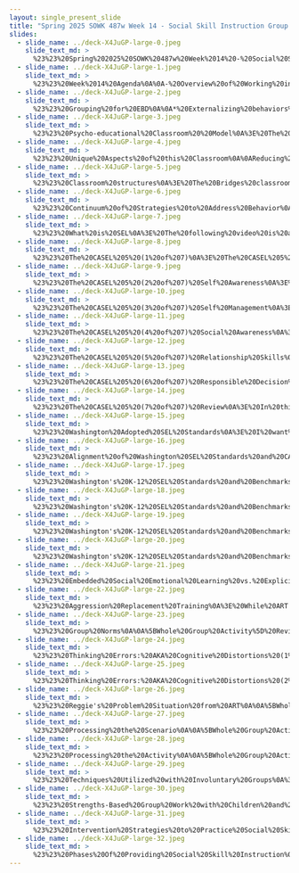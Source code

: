 ```yaml
---
layout: single_present_slide
title: "Spring 2025 SOWK 487w Week 14 - Social Skill Instruction Group with Youth in Schools"
slides:
  - slide_name: ../deck-X4JuGP-large-0.jpeg
    slide_text_md: >
      %23%23%20Spring%202025%20SOWK%20487w%20Week%2014%20-%20Social%20Skill%20Instruction%20Group%20with%20Youth%20in%20Schools%0A%0Atitle:%20Spring%202025%20SOWK%20487w%20Week%2014%20-%20Social%20Skill%20Instruction%20Group%20with%20Youth%20in%20Schools%0Adate:%202025-04-22%2010:15:14%0Alocation:%20Heritage%20University%0Atags:%0A%20%20-%20Heritage%20University%0A%20%20-%20BASW%20Program%0A%20%20-%20SOWK%20487w%0Apresentation_video:%20%3E%0A%20%20%22%22%0Adescription:%20%3E%0A%0AWeek%2014%20is%20focused%20on%20group%20work%20with%20youth%20in%20a%20school-based%20setting.%20One%20significant%20function%20social%20workers%20can%20have%20in%20school%20is%20assisting%20with%20instruction%20and%20acquiring%20social%20and%20emotional%20learning%20(SEL)%20skills.%20Jones%20et%20al.%20(2021)%20is%20an%20in-depth%20report%20on%20SEL%20in%20school%20and%20can%20provide%20insight%20into%20what%20it%20is.%20In%20addition,%20social%20workers%20often%20lead%20groups%20to%20work%20on%20social%20skills%20with%20youth,%20and%20Kumm%20et%20al.%20(2021)%20give%20a%20few%20examples%20of%20how%20we%20can%20implement%20social%20skill%20instruction.%20During%20class,%20we%20will%20be%20looking%20at%20several%20ideas.%20These%20include%20the%20following.%0A%0A-%20Overview%20of%20Working%20in%20Bridges%20Program%0A-%20Overview%20of%20SEL%0A-%20Implementation%20of%20ART%20Moral%20Reasoning%0A-%20Ideas%20for%20Working%20with%20Adolescents%20and%20Social%20Skills%0A%0A
  - slide_name: ../deck-X4JuGP-large-1.jpeg
    slide_text_md: >
      %23%23%20Week%2014%20Agenda%0A%0A-%20Overview%20of%20Working%20in%20Bridges%20Program%0A-%20Overview%20of%20SEL%0A-%20Implementation%20of%20ART%20Moral%20Reasoning%0A-%20Ideas%20for%20Working%20with%20Adolescents%20and%20Social%20Skills%0A%0A
  - slide_name: ../deck-X4JuGP-large-2.jpeg
    slide_text_md: >
      %23%23%20Grouping%20for%20EBD%0A%0A*%20Externalizing%20behaviors%0A%09-%20First%20thought%20as%20behaviors%20that%20are%20%22out%20of%20control%22%E2%80%94aggressive%20behaviors%20expressed%20outwardly,%20usually%20toward%20other%20persons%0A%09-%20Typical%20examples%20are%20hyperactivity,%20a%20high%20level%20of%20irritating%20behavior%20that%20is%20impulsive%20and%20distractible,%20and%20persistent%20aggression.%0A%09-%20Three%20common%20problems%20associated%20with%20externalizing%20behavior%0A%09%09+%20hyperactivity%0A%09%09+%20aggression%0A%09%09+%20delinquency%0A%09-%20Remember%20that%20ADHD%20and%20emotional%20or%20behavioral%20disorders%20often%20occur%20in%20combination%0A*%20Internalizing%20behaviors%0A%09-%20Internalizing%20behaviors%20are%20typically%20expressed%20by%20being%20socially%20withdrawn.%20Examples%20of%20internalizing%20behaviors%20include%0A%09-%20Depression%20and%20Anxiety%0A*%20Low%20incidence%20disorders%0A%09-%20Some%20disorders%20occur%20very%20infrequently%20but%20are%20quite%20serious%20when%20they%20do%20occur.%20Consider%20schizophrenia%0A%0A
  - slide_name: ../deck-X4JuGP-large-3.jpeg
    slide_text_md: >
      %23%23%20Psycho-educational%20Classroom%20%20Model%0A%3E%20The%20other%20way%20we%20sometimes%20frame%20what%20this%20classroom%20is.%0A%0A-%20Therapeutic%20model%20uses%20a%20group%20milieu%20%0A-%20Focused%20on%20helping%20students%20understand%20behavior,%20how%20it%20impacts%20them,%20and%20developing%20strategies%20for%20changing%20behaviors%0A%0A
  - slide_name: ../deck-X4JuGP-large-4.jpeg
    slide_text_md: >
      %23%23%20Unique%20Aspects%20of%20this%20Classroom%0A%0AReducing%20Restrictiveness%20vs.%20Increasing%20Restrictiveness%0A%0A%3E%20Unique%20from%20a%20general%20education%20or%20a%20pull-out%20resource%20setting,%20Bridges%20is%20a%20highly%20structured%20and%20individualized%20environment.%20In%20other%20non-self-contained%20settings,%20when%20students%20demonstrate%20problematic%20behaviors,%20staff%20generally%20begin%20to%20increase%20interventions%20and%20restrictiveness%20to%20attempt%20to%20change%20the%20behaviors.%20In%20contrast,%20when%20students%20are%20placed%20into%20Bridges,%20they%20are%20placed%20into%20the%20most%20constrained%20environment%20and%20given%20the%20highest%20set%20of%20interventions.%20As%20students%20exhibit%20positive%20behavior,%20the%20amount%20of%20intervention%20and%20restrictiveness%20decreases.%20The%20following%20are%20some%20of%20the%20other%20aspects%20of%20our%20classrooms:%0A%0A-%20High%20ratio%20of%20staff%20to%20students%20(2%20Certificated,%202%20Paras)%0A-%20Special%20training%20for%20staff%20(CPI,%20LSCI,%20Reeducation,%20Consultation,%20Weekly%20PLC%20focused%20on%20classroom%20structures/student%20needs)%0A-%20A%20variety%20of%20schedule%20options%20are%20provided%20to%20meet%20the%20student's%20individualized%20needs%0A-%20Focus%20on%20managing%20and%20addressing%20behaviors%20inside%20the%20Bridges%20Classroom%20as%20much%20as%20possible%20to%20keep%20kids%20in%20school.%0A-%20Coordinate%20outside%20services%20and%20providers%20for%20students.%0A-%20Inclusion%20of%20a%20social%20worker%20and%20mental%20health%20perspective%20in%20the%20educational%20process%0A%0A
  - slide_name: ../deck-X4JuGP-large-5.jpeg
    slide_text_md: >
      %23%23%20Classroom%20structures%0A%3E%20The%20Bridges%20classroom%20has%20many%20structures%20that%20make%20it%20unique%20and%20that%20are%20best%20practices%20for%20changing%20behavior.%0A%0ATwo%20of%20the%20pillars%20of%20our%20program%20are%20%0A-%20Positive%20reinforcement%20(verbal,%20tangible,%20intangible)%0A-%20Group%20work%20(group%20meetings,%20full%20value%20contract,%20instruction)%0A%0AWe%20also%20focus%20on%0A-%20Tracking%20behavior%20(Review360,%20every%20hour,%20show%20point%20sheets,%20daily%20communication%20with%20families)%0A-%20Token%20economy%0A-%20Specially%20designed%20social%20skill%20instruction%20(WhyTry,%20social%20/%20group%20games,%20various%20activities,%20work-related%20skills)%0A-%20Progressive%20level%20system%20with%20privileges%0A-%20Academic%20instruction%0A%0A
  - slide_name: ../deck-X4JuGP-large-6.jpeg
    slide_text_md: >
      %23%23%20Continuum%20of%20Strategies%20to%20Address%20Behavior%0A%0AAddressing%20Behaviors%20in%20the%20Classroom%20-%3E%20Addressing%20the%20Behavior%20through%20Administrative%20Discipline%0A%0A-%20Providing%20positive%20reinforcement%0A-%20Planned%20ignoring%0A-%20Proximity%20control%0A-%20Reteaching%0A-%20Coming%20back%20to%20the%20group%0A-%20Loss%20of%20privileges%0A-%20Positive%20notes%20home%20and%20reporting%20problems%0A-%20Changes%20in%20schedule%0A-%20Tasks%20and%20expectations%20are%20not%20going%20away%0A-%20Finding%20plans%20to%20keep%20them%20in%20school%0A-%20Coordinating%20with%20outside%20services%0A%0A
  - slide_name: ../deck-X4JuGP-large-7.jpeg
    slide_text_md: >
      %23%23%20What%20is%20SEL%0A%3E%20The%20following%20video%20is%20a%20good%20primer%20for%20SEL%20and%20how%20we%20might%20think%20about%20it.%0A%0A%5BWhole%20Group%20Activity%5D%20Watch%20CASEL%202021%20video%0A%0A%3Cdiv%20style%3D%22text-align:%20center%22%20markdown%3D%221%22%3E%0AReference%0A%3C/div%3E%0A%3Cdiv%20style%3D%22margin:%200%200%200%202em;%20text-indent:%20-2em;%22%20markdown%3D%221%22%3E%0A%0ACASEL%20(2021,%20June%2023)%20SEL%20101:%20What%20are%20the%20core%20competencies%20and%20key%20settings%3F%20_YouTube_.%20%3Chttps://youtu.be/ouXhi_CfBVg%3Fsi%3DI7XcFoTGZRv9RScw%0A%0A%3C/div%3E%3E%0A%0A
  - slide_name: ../deck-X4JuGP-large-8.jpeg
    slide_text_md: >
      %23%23%20The%20CASEL%205%20(1%20of%207)%0A%3E%20The%20CASEL%205%20is%20a%20set%20of%20interrelated%20areas%20of%20competence%20for%20social%20emotional%20learning.%20It%20is%20made%20up%20of%20the%20following:%0A%0A-%20self-awareness%0A-%20self-management%0A-%20social%20awareness%0A-%20relationship%20skills,%20and%0A-%20responsible%20decision-making%0A%0ACollaborative%20for%20Academic,%20Social,%20and%20Emotional%20Learning%20(CASEL,%20n.d.)%0A%0A
  - slide_name: ../deck-X4JuGP-large-9.jpeg
    slide_text_md: >
      %23%23%20The%20CASEL%205%20(2%20of%207)%20Self%20Awareness%0A%3E%20Self%20awareness%20is%20a%20an%20important%20competency%20youth%20need%20to%20learn.%0A%0AIt%20can%20be%20defined%20as:%0A%0A%3E%20The%20abilities%20to%20understand%20one's%20own%20emotions,%20thoughts,%20and%20values%20and%20how%20they%20influence%20behavior%20across%20contexts%0A%0AComponents%20include:%0A%0A-%20Integrating%20personal%20and%20social%20identities%0A-%20Identifying%20personal,%20cultural,%20and%20linguistic%20assets%0A-%20Identifying%20one's%20emotions%0A-%20Demonstrating%20honesty%20and%20integrity%0A-%20Linking%20feelings,%20values,%20and%20thoughts%0A-%20Examining%20prejudices%20and%20biases%0A-%20Experiencing%20self-efficacy%0A-%20Having%20a%20growth%20mindset%0A-%20Developing%20interests%20and%20a%20sense%20of%20purpose%0A%0A(CASEL,%20n.d.)%0A%0A
  - slide_name: ../deck-X4JuGP-large-10.jpeg
    slide_text_md: >
      %23%23%20The%20CASEL%205%20(3%20of%207)%20Self%20Management%0A%3E%20The%20ability%20for%20students%20to%20manage%20themselves%20is%20another%20competency%0A%0AIt%20can%20be%20defined%20as:%0A%0A%3E%20The%20abilities%20to%20manage%20one's%20emotions,%20thoughts,%20and%20behaviors%20effectively%20in%20different%20situations%20and%20to%20achieve%20goals%20and%20aspirations%0A%0AComponents%20include:%0A%0A-%20Managing%20one's%20emotions%0A-%20Identifying%20and%20using%20stress%20management%20strategies%0A-%20Exhibiting%20self-discipline%20and%20self-motivation%0A-%20Setting%20personal%20and%20collective%20goals%0A-%20Using%20planning%20and%20organizational%20skills%0A-%20Showing%20the%20courage%20to%20take%20initiative%0A-%20Demonstrating%20personal%20and%20collective%20agency%0A%0A(CASEL,%20n.d.)%0A%0A
  - slide_name: ../deck-X4JuGP-large-11.jpeg
    slide_text_md: >
      %23%23%20The%20CASEL%205%20(4%20of%207)%20Social%20Awareness%0A%3E%20A%20youths%20ability%20to%20understand%20and%20recognize%20social%20cues%20and%20norms%20through%20social%20awareness%20is%20another%20competency.%0A%0AIt%20can%20be%20defined%20as:%0A%0A%3E%20The%20abilities%20to%20understand%20the%20perspectives%20of%20and%20empathize%20with%20others,%20including%20those%20from%20diverse%20backgrounds,%20cultures,%20and%20contexts%0A%0AComponents%20include:%0A%0A-%20Taking%20others'%20perspectives%0A-%20Recognizing%20strengths%20in%20others%0A-%20Demonstrating%20empathy%20and%20compassion%0A-%20Showing%20concern%20for%20the%20feelings%20of%20others%0A-%20Understanding%20and%20expressing%20gratitude%0A-%20Identifying%20diverse%20social%20norms,%20including%20unjust%20ones%0A-%20Recognizing%20situational%20demands%20and%20opportunities%0A-%20Understanding%20the%20influences%20of%20organizations%20and%20systems%20on%20behavior%0A%0A(CASEL,%20n.d.)%0A%0A
  - slide_name: ../deck-X4JuGP-large-12.jpeg
    slide_text_md: >
      %23%23%20The%20CASEL%205%20(5%20of%207)%20Relationship%20Skills%0A%3E%20Related%20to%20social%20awareness,%20a%20youths%20ability%20to%20have%20positive%20relationships%20as%20another%20important%20competency.%0A%0AIt%20can%20be%20defined%20as:%0A%0A%3E%20The%20abilities%20to%20establish%20and%20maintain%20healthy%20and%20supportive%20relationships%20and%20to%20effectively%20navigate%20settings%20with%20diverse%20individuals%20and%20groups%0A%0AComponents%20include:%0A%0A-%20Communicating%20effectively%0A-%20Developing%20positive%20relationships%0A-%20Demonstrating%20cultural%20competency%0A-%20Practicing%20teamwork%20and%20collaborative%20problem-solving%0A-%20Resolving%20conflicts%20constructively%0A-%20Resisting%20negative%20social%20pressure%0A-%20Showing%20leadership%20in%20groups%0A-%20Seeking%20or%20offering%20support%20and%20help%20when%20needed%0A-%20Standing%20up%20for%20the%20rights%20of%20others%0A%0A(CASEL,%20n.d.)%0A%0A
  - slide_name: ../deck-X4JuGP-large-13.jpeg
    slide_text_md: >
      %23%23%20The%20CASEL%205%20(6%20of%207)%20Responsible%20Decision%20Making%0A%3E%20Decision%20making%20and%20and%20critical%20thinking%20is%20the%20last%20competency%20that%20CASEL%20describes:%0A%0AIt%20can%20be%20defined%20as:%0A%0A%3E%20The%20abilities%20to%20make%20caring%20and%20constructive%20choices%20about%20personal%20behavior%20and%20social%20interactions%20across%20diverse%20situations%0A%0AComponents%20include:%0A%0A-%20Demonstrating%20curiosity%20and%20open-mindedness%0A-%20Learning%20how%20to%20make%20a%20reasoned%20judgment%20after%20analyzing%20information,%20data,%20and%20facts%0A-%20Identifying%20solutions%20for%20personal%20and%20social%20problems%0A-%20Anticipating%20and%20evaluating%20the%20consequences%20of%20one's%20actions%0A-%20Recognizing%20how%20critical%20thinking%20skills%20are%20useful%20both%20inside%20and%20outside%20of%20school%0A-%20Reflecting%20on%20one's%20role%20to%20promote%20personal,%20family,%20and%20community%20well-being%0A-%20Evaluating%20personal,%20interpersonal,%20community,%20and%20institutional%20impacts%0A%0A(CASEL,%20n.d.)%0A%0A
  - slide_name: ../deck-X4JuGP-large-14.jpeg
    slide_text_md: >
      %23%23%20The%20CASEL%205%20(7%20of%207)%20Review%0A%3E%20In%20thinking%20about%20all%20of%20these,%20how%20do%20you%20think%20you%20can%20imagine%20teaching%20about%20these%20these%20in%20a%20school%20setting.%0A%0A%5BSmall%20Group%20Activity%5D%20Discuss%20with%20groups%20of%203%20or%204%20how%20could%20be%20implemented%0A%0A-%20What%20might%20it%20look%20like%20to%20implement%20instruction%20related%20to%20these%20areas%3F%0A-%20How%20can%20these%20competencies%20be%20embedded%20into%20daily%20routines,%20classroom%20culture,%20or%20existing%20curriculum%3F%0A-%20What%20challenges%20might%20arise%20when%20promoting%20these%20competencies%20with%20students%20from%20diverse%20backgrounds%20or%20with%20differing%20needs%3F%0A-%20How%20can%20school%20social%20workers%20collaborate%20with%20educators%20and%20families%20to%20support%20the%20development%20of%20SEL%20competencies%3F%0A%0A%5BWhole%20Group%20Activity%5D%20Debrief%20group%20ideas%0A%0A%3Cdiv%20style%3D%22text-align:%20center%22%20markdown%3D%221%22%3E%0AReference%0A%3C/div%3E%0A%3Cdiv%20style%3D%22margin:%200%200%200%202em;%20text-indent:%20-2em;%22%20markdown%3D%221%22%3E%0A%0ACASEL%20(n.d.)%20What%20is%20the%20CASEL%20framework%3F%20https://casel.org/fundamentals-of-sel/what-is-the-casel-framework/%0A%0A%3C/div%3E%0A%0A
  - slide_name: ../deck-X4JuGP-large-15.jpeg
    slide_text_md: >
      %23%23%20Washington%20Adopted%20SEL%20Standards%0A%3E%20I%20want%20to%20share%20about%20the%20specific%20standards%20that%20Washington%20has%20adapted.%20%0A%0AIf%20you%20end%20up%20doing%20school%20social%20work,%20the%20%5BSEL%20resource%5D(https://ospi.k12.wa.us/student-success/resources-subject-area/social-emotional-learning-sel)%20is%20a%20great%20too.%0A%0A
  - slide_name: ../deck-X4JuGP-large-16.jpeg
    slide_text_md: >
      %23%23%20Alignment%20of%20Washington%20SEL%20Standards%20and%20CASEL%20SEL%20Competence%20Areas%0A%3E%20The%20first%20thing%20we%20need%20to%20recognize%20is%20that%20there%20are%20differences%20between%20the%20two%20frameworks.%20Washington%20State%20has%20an%20additional%20competency.%20The%20following%20chart%20is%20based%20on%20a%20report%20by%20AIR%20and%20OSPI%20that%20demonstrates%20where%20the%20two%20frameworks%20have%20alignment.%0A%0AThey%20describe:%20Strong%20alignment%20means%20that%20at%20least%20half%20of%20the%20Washington%20Benchmarks%20have%20at%20least%20one%20alignment%20point%20with%20a%20CASEL%20Subcompetency%20and%20at%20least%20half%20of%20the%20CASEL%20Sub%20competencies%20have%20at%20least%20one%20alignment%20point%20with%20a%20Washington%20Benchmark%0A%0A%3Cdiv%20style%3D%22text-align:%20center%22%20markdown%3D%221%22%3E%0AReference%0A%3C/div%3E%0A%3Cdiv%20style%3D%22margin:%200%200%200%202em;%20text-indent:%20-2em;%22%20markdown%3D%221%22%3E%0A%0AAmerican%20Institutes%20for%20Research,%20%26%20Washington%20Office%20of%20Superintendent%20of%20Public%20Instruction%20(2023)%20Alignment%20of%20Washington%20SEL%20Standards%20and%20CASEL%20SEL%20Competence%20Areas.%20%3Chttps://ospi.k12.wa.us/sites/default/files/2023-02/wa-sel-alignment-508-1.pdf%3E%0A%0A%3C/div%3E%0A%0A
  - slide_name: ../deck-X4JuGP-large-17.jpeg
    slide_text_md: >
      %23%23%20Washington's%20K-12%20SEL%20Standards%20and%20Benchmarks%20(1%20of%204)%20For%20Self%0A%3E%20OSPI%20frames%20the%20standards%20and%20benchmarks%20in%20two%20categories.%20For%20Self%20and%20For%20Social.%20The%20first%20three%20standards%20are%20for%20self.%0A%0AStandard%201%E2%80%94Self-Awareness:%20Individual%20can%20identify%20their%20emotions,%20personal%20assets,%20areas%20for%20growth,%20and%20potential%20external%20resources%20and%20supports.%0A%0A-%20Benchmark%201A:%20Demonstrates%20awareness%20and%20understanding%20of%20one's%20own%20emotions%20and%20emotions'%20influence%20on%20behavior.%0A-%20Benchmark%201B:%20Demonstrates%20awareness%20of%20personal%20and%20collective%20identity%20encompassing%20strengths,%20areas%20for%20growth,%20aspirations,%20and%20cultural%20and%20linguistic%20assets.%0A-%20Benchmark%201C:%20Demonstrates%20self-awareness%20and%20understanding%20of%20external%20influences,%20e.g.,%20culture,%20family,%20school,%20and%20community%20resources%20and%20supports.%0A%0AStandard%202%E2%80%94Self-Management:%20Individual%20can%20regulate%20emotions,%20thoughts,%20and%20behaviors.%0A%0A-%20Benchmark%202A:%20Demonstrates%20the%20skills%20to%20manage%20one's%20emotions,%20thoughts,%20impulses,%20and%20stress%20in%20constructive%20ways.%0A-%20Benchmark%202B:%20Demonstrates%20responsible%20decision-making%20and%20problem-solving%20skills.%0A%0AStandard%203%E2%80%94Self-Efficacy:%20Individual%20can%20motivate%20themselves,%20persevere,%20and%20see%20themselves%20as%20capable.%0A%0A-%20Benchmark%203A:%20Demonstrates%20the%20skills%20to%20set,%20monitor,%20adapt,%20persevere,%20achieve,%20and%20evaluate%20goals.%0A-%20Benchmark%203B:%20Demonstrates%20problem-solving%20skills%20to%20engage%20responsibly%20in%20a%20variety%20of%20situations.%0A-%20Benchmark%203C:%20Demonstrate%20awareness%20and%20ability%20to%20speak%20on%20behalf%20of%20personal%20rights%20and%20advocacy.%0A%0AWashington%20Office%20of%20Superintendent%20of%20Public%20Instruction%20(OSPI,%202023)%0A%0A
  - slide_name: ../deck-X4JuGP-large-18.jpeg
    slide_text_md: >
      %23%23%20Washington's%20K-12%20SEL%20Standards%20and%20Benchmarks%20(2%20of%204)%20For%20Social%0A%3E%20The%20second%20three%20are%20for%20social.%0A%0AStandard%204%E2%80%94Social%20Awareness:%20Individual%20can%20take%20the%20perspective%20of%20and%20empathize%20with%20others%20from%20diverse%20backgrounds%20and%20cultures.%0A%0A-%20Benchmark%204A:%20Demonstrates%20awareness%20of%20other%20people's%20emotions,%20perspectives,%20cultures,%20languages,%20histories,%20identities,%20and%20abilities.%0A-%20Benchmark%204B:%20Demonstrates%20an%20awareness%20and%20respect%20for%20similarities%20and%20differences%20among%20community,%20cultural%20and%20social%20groups.%0A-%20Benchmark%204C:%20Demonstrates%20an%20understanding%20of%20the%20variation%20within%20and%20across%20cultures.%0A%0AStandard%205%E2%80%94Social%20Management:%20Individual%20can%20make%20safe%20and%20constructive%20choices%20about%20personal%20behavior%20and%20social%20interactions.%0A%0A-%20Benchmark%205A:%20Demonstrates%20a%20range%20of%20communication%20and%20social%20skills%20to%20interact%20effectively%20with%20others.%0A-%20Benchmark%205B:%20Demonstrates%20the%20ability%20to%20identify%20and%20take%20steps%20to%20resolve%20interpersonal%20conflicts%20in%20constructive%20ways.%0A-%20Benchmark%205C:%20Demonstrates%20the%20ability%20to%20engage%20in%20respectful%20and%20healthy%20relationships%20with%20individuals%20of%20diverse%20perspectives,%20cultures,%20language,%20history,%20identity,%20and%20ability.%0A%0AStandard%206%E2%80%94Social%20Engagement:%20Individual%20can%20consider%20others%20and%20show%20a%20desire%20to%20contribute%20to%20the%20well-being%20of%20school%20and%20community.%0A%0A-%20Benchmark%206A:%20Demonstrates%20a%20sense%20of%20school%20and%20community%20responsibility.%0A-%20Benchmark%206B:%20Demonstrates%20the%20ability%20to%20work%20with%20others%20to%20set,%20monitor,%20adapt,%20achieve,%20and%20evaluate%20goals.%0A-%20Benchmark%206C:%20Contributes%20productively%20to%20one's%20school,%20workplace,%20and%20community.%0A%0A(OSPI,%202023)%0A%0A
  - slide_name: ../deck-X4JuGP-large-19.jpeg
    slide_text_md: >
      %23%23%20Washington's%20K-12%20SEL%20Standards%20and%20Benchmarks%20(3%20of%204)%20Example%20of%20Standard%201%20Benchmark%201A%20Overview%0A%3E%20We%20won't%20go%20through%20each%20standard/benchmark.%20I%20want%20to%20share%20the%20type%20of%20information%20you%20can%20find%20and%20how%20it%20helpful.%0A%0AStandard%201:%20Self-Awareness%0ADefinition:%20Individuals%20can%20identify%20their%20emotions,%20personal%20assets,%20areas%20for%20growth,%20and%20potential%20external%20resources%20and%20supports.%0A%0ABenchmark%201A%E2%80%94Demonstrates%20awareness%20and%20understanding%20of%20one's%20own%20emotions%20and%20emotions'%20influence%20on%20behavior.%0A%0AEnvironmental%20and%20Instructional%20Condition%20for%20Learning:%0AProvide%20students%20with%20nurturing%20settings,%20curriculum%20or%20content,%20and%20opportunities%20to%20practice%20understanding%20their%20own%20emotions.%0A%0APretty%20clear%20how%20it%20can%20be%20understood.%0A%0A(OSPI,%202023)%0A%0A
  - slide_name: ../deck-X4JuGP-large-20.jpeg
    slide_text_md: >
      %23%23%20Washington's%20K-12%20SEL%20Standards%20and%20Benchmarks%20(4%20of%204)%20Example%20of%20Standard%201%20Benchmark%201A%20Indicators%0A%3E%20What%20I%20think%20is%20the%20most%20helpful%20is%20the%20actual%20indicators.%20Again,%20there%20is%20a%20chart%20for%20each%20of%20benchmark%20and%20it%20relates%20it%20by%20developmental%20stage.%0A%0AWhen%20I%20was%20developing%20social%20skill%20curriculum,%20I%20would%20look%20at%20these,%20and%20build%20activities%20backward.%20The%20content%20for%20Benchmark%201A%20Indicators:%0A%0A%7C%20Early%20Elementary%20%7C%20Late%20Elementary%20%7C%20Middle%20School%20%7C%20High%20School/Adult%20%7C%0A%7C---%7C---%7C---%7C---%7C%0A%7C%20With%20adult%20assistance,%20I%20can%20recognize,%20identify,%20and%20name%20my%20emotions,%20feelings,%20and%20thoughts.%20%7C%20I%20can%20explain%20the%20different%20intensities%20of%20my%20emotions%20and%20feelings.%20%7C%20I%20can%20use%20self-reflection%20to%20determine%20if%20my%20emotions%20and%20feelings%20are%20proportional%20to%20the%20situation.%20%7C%20I%20can%20analyze%20how%20and%20why%20an%20emotion%20can%20trigger%20behaviors%20in%20different%20contexts.%20%7C%0A%7C%20With%20adult%20assistance,%20I%20can%20recognize%20how%20different%20emotions,%20feelings,%20and%20thoughts%20feel%20in%20my%20body.%20%7C%20%20I%20can%20identify%20and%20describe%20physical%20symptoms%20and%20thoughts%20related%20to%20my%20emotions%20and%20feelings%20(e.g.,%20hot,%20shoulders%20tight).%20%7C%20I%20can%20identify%20emotions%20and%20feelings%20that%20contribute%20to%20or%20detract%20from%20my%20ability%20to%20solve%20problems.%20%7C%20I%20can%20evaluate%20the%20impact%20that%20focusing%20intensely%20on%20my%20emotions%20has%20on%20me.%20%7C%0A%7C%20With%20adult%20assistance,%20I%20can%20verbally%20express%20my%20emotions%20or%20feelings.%20%7C%20I%20can%20identify%20thoughts%20that%20are%20caused%20by%20emotions%20and%20feelings%20and%20how%20these%20thoughts%20affect%20my%20actions.%20%7C%20I%20can%20examine%20possible%20outcomes%20associated%20with%20different%20ways%20of%20communicating%20emotions%20and%20feelings.%20%7C%20I%20can%20demonstrate%20the%20ability%20to%20analyze%20the%20effectiveness%20of%20actions%20I%20take%20to%20deal%20with%20my%20emotions%20and%20feelings.%20%7C%0A%7C%20With%20adult%20assistance,%20I%20can%20describe%20the%20difference%20between%20a%20fixed%20and%20a%20growth%20mindset.%20%7C%20I%20can%20take%20a%20moment%20to%20reflect%20on%20whether%20I%20am%20using%20a%20fixed%20or%20growth%20mindset%20in%20my%20interactions%20with%20others.%20%7C%20I%20can%20adjust%20my%20thoughts%20to%20reflect%20a%20growth%20mindset%20when%20meeting%20a%20goal%20or%20experiencing%20challenges%20in%20my%20life.%20%7C%20I%20can%20demonstrate%20the%20ability%20to%20analyze,%20critically%20think%20about,%20and%20understand%20the%20attitudes%20I%20hold%20that%20contribute%20to%20my%20development%20of%20a%20fixed%20or%20growth%20mindset%20while%20dealing%20with%20challenges%20or%20meeting%20goals.%20%7C%0A%0A%3Cdiv%20style%3D%22text-align:%20center%22%20markdown%3D%221%22%3E%0AReference%0A%3C/div%3E%0A%3Cdiv%20style%3D%22margin:%200%200%200%202em;%20text-indent:%20-2em;%22%20markdown%3D%221%22%3E%0A%0AWashington%20Office%20of%20Superintendent%20of%20Public%20Instruction%20(2023)%20Social%20Emotional%20Learning%20Standards,%20Benchmarks%20and%20Indicators.%20%3Chttps://ospi.k12.wa.us/sites/default/files/2023-08/selstandardsbenchmarksindicatorslongform_0.pdf%3E%20%0A%0A%3C/div%3E%0A%0A
  - slide_name: ../deck-X4JuGP-large-21.jpeg
    slide_text_md: >
      %23%23%20Embedded%20Social%20Emotional%20Learning%20vs.%20Explicit%20Social%20Emotional%20Learning%0A%3E%20in%20engaging%20in%20SEL%20education,%20it%20is%20also%20good%20to%20consider%20explicit%20vs%20embedded%20SEL%0A%0A**Explicit%20SEL**%0A%0A-%20Direct%20instruction%20of%20SEL%20concepts%20(e.g.,%20weekly%20lessons%20or%20curriculum)%0A-%20Often%20uses%20a%20structured%20program%20(e.g.,%20Second%20Step,%20PATHS,%20RULER)%20but%20can%20be%20individual%20created%0A%0A**Embedded%20SEL**%0A%0A-%20SEL%20principles%20are%20integrated%20into%20everyday%20academic%20instruction%20and%20classroom%20routines%0A-%20Staff%20model%20skills%20like%20empathy,%20self-regulation,%20and%20collaborative%20problem-solving%0A-%20Uses%20natural%20opportunities%20(e.g.,%20conflict%20resolution%20during%20group%20work)%20to%20reinforce%20skills%0A-%20Promotes%20generalization%20of%20SEL%20skills%20across%20settings%0A%0A
  - slide_name: ../deck-X4JuGP-large-22.jpeg
    slide_text_md: >
      %23%23%20Aggression%20Replacement%20Training%0A%3E%20While%20ART's%20moral%20reasoning%20day%20isn't%20something%20I%20did%20in%20K-12%20school%20often%20(although%20we%20did%20it%20a%20few%20times).%20We%20often%20talked%20about%20what%20they%20call%20the%20thinking%20errors.%0A%0A%5BWhole%20Class%20Activity%5D%2010%20volunteers%20(participants),%20one%20volunteer%20co-facilitator,%20and%20other%20observers.%20Facilitate%20moral%20reasoning%20daily%20as%20listed%20below.%20Students%20do%20not%20necessarily%20need%20to%20take%20on%20a%20part,%20but%20answer%20honestly,%20or%20they%20can%20act%20as%20a%20persona.%0A%0A1.%20Review%20Rules%20for%20Discussion%20(Post%20Rules%20and%20Review%20them...)%0A2.%20Introduce/Review%20Thinking%20Errors.%20(See%20pgs.%2098%20%26%2099)%0A3.%20Have%20a%20group%20member%20read%20the%20Problem%20Situation%20aloud.%0A4.%20Establish%20the%20%22real%22%20problem%20so%20that%20all%20group%20members%20clearly%20understand%20the%20situation.%0A5.%20Relate%20the%20Problem%20Situation%20to%20the%20lives%20of%20the%20group%20members.%0A6.%20Establish%20Moral%20Maturity%20by%20eliciting%20mature%20responses%20first,%20reconstructing%20less%20mature%20responses,%20and%20listing%20them%20on%20an%20easel%20pad,%20chalkboard,%20or%20whiteboard,%20preferably%20on%20one%20side%20of%20a%20T-chart.%0A7.%20If%20less%20morally%20mature%20responses%20cannot%20be%20reconstructed%20to%20seem%20more%20mature,%20list%20them%20second%20on%20the%20other%20side%20of%20the%20T-chart.%20Provide%20no%20reinforcement%20for%20less%20mature%20reasoning.%0A8.%20Encourage%20more%20mature%20group%20members%20and%20use%20the%20list%20of%20mature%20reasons%20on%20the%20chart%20to%20challenge%20the%20less%20mature%20reasoning%20of%20group%20members.%0A9.%20Provide%20perspective-taking%20opportunities%20by%20having%20youth%20who%20disagree%20examine%20each%20other's%20reasoning%20for%20thinking%20errors.%0A10.%20Provide%20role-taking%20opportunities%20for%20group%20participants.%20(e.g.,%20How%20would%20you%20feel%20if%20you%20were...%3F%20What%20would%20you%20do%20if%20you%20were...%3F)%0A11.%20When%20possible,%20seek%20to%20make%20more%20mature%20answers%20and%20reasons%20for%20those%20answers%20a%20group%20decision.%0A12.%20Praise%20the%20group%20and%20individuals%20within%20the%20group%20for%20positive%20decisions%20and%20mature%20reasoning.%0A%0A
  - slide_name: ../deck-X4JuGP-large-23.jpeg
    slide_text_md: >
      %23%23%20Group%20Norms%0A%0A%5BWhole%20Group%20Activity%5D%20Review%20group%20norms%0A%0A-%20Respect%0A-%20Safety%0A-%20Participation%0A-%20Confidentiality%0A%0A
  - slide_name: ../deck-X4JuGP-large-24.jpeg
    slide_text_md: >
      %23%23%20Thinking%20Errors:%20AKA%20Cognitive%20Distortions%20(1%20of%202)%20Overview%0A%0A%5BWhole%20Group%20Activity%5D%20Review%20Thinking%20Errors%0A%0ADefinition:%20Thinking%20Errors%20or%20Cognitive%20Distortions%20lead%20us%20to%20trouble%20when%20we%20use%20them%20to%20make%20sense%20of%20our%20poor%20choices%20and%20antisocial%20behavior.%20We%20also%20end%20up%20with%20consequences%20that%20we%20do%20not%20like.%0A%0A-%20**Self-centered%20Thinking**:%20Thinking%20about%20only%20your%20own%20needs%20or%20interests,%20not%20caring%20about%20others.%20One%20example%20is%20saying%20%22If%20I%20lie%20to%20people,%20it%20is%20nobody's%20business%20but%20mine.%22%20%0A-%20**Assuming%20the%20Worst**:%20Acting%20as%20if%20the%20worst%20outcome%20in%20a%20situation%20is%20the%20only%20possible%20outcome.%20Thinking%20people%20are%20out%20to%20get%20you.%20One%20example%20is%20saying,%20%22I%20might%20as%20well%20lie,%20people%20won't%20believe%20me%20if%20I%20tell%20the%20truth.%22%0A-%20**Blaming%20Others**:%20Not%20accepting%20responsibility%20for%20your%20choices%20and%20consequences.%20Making%20it%20seem%20like%20someone%20forced%20you%20to%20act%20how%20you%20did.%20Saying%20someone%20else%20is%20responsible.%20One%20example%20is%20saying,%20%22People%20make%20me%20lie%20when%20they%20ask%20too%20many%20questions.%22%0A-%20**Minimizing/mislabeling**:%20Thinking%20Errors%20or%20Cognitive%20Distortions%20lead%20us%20to%20trouble%20when%20we%20use%20them%20to%20make%20sense%20of%20our%20poor%20choices%20and%20antisocial%20behavior.%20We%20also%20end%20up%20with%20consequences%20that%20we%20do%20not%20like.%0A%0A%0A
  - slide_name: ../deck-X4JuGP-large-25.jpeg
    slide_text_md: >
      %23%23%20Thinking%20Errors:%20AKA%20Cognitive%20Distortions%20(2%20of%202)%20Positive%20Possibility%0A%0A%5BWhole%20Group%20Activity%5D%20Review%20Positive%20Aspect%20of%20Thinking%20Errors%0A%0AThese%20same%20styles%20of%20thinking%20can%20also%20lead%20us%20to%20positive%20decisions.%0A%0A%7C%20Style%20of%20Thinking%20%7C%20Positive/Pro-social%20%7C%20Okay%20Because%20%7C%0A%7C---%7C---%7C---%7C%0A%7C%20Self-Centered%20Thinking%20%7C%20I%20am%20not%20going%20to%20rob%20a%20bank%20with%20you%20because%20I%20don't%20want%20to%20get%20in%20trouble.%20You%20do%20whatever%20you%20want.%20%20%7C%20You%20are%20using%20Thinking%20Ahead%20to%20stay%20out%20of%20a%20situation%20that%20may%20lead%20to%20trouble.%20%7C%0A%7C%20Assuming%20the%20Worst%20%7C%20If%20I%20drink%20and%20drive,%20I%20will%20die.%20%7C%20You%20are%20using%20Thinking%20Ahead%20and%20may%20save%20your%20own%20life.%20%7C%0A%7C%20Blaming%20Others%20%7C%20If%20there%20weren't%20so%20many%20drug%20dealers%20in%20my%20neighborhood,%20it%20would%20be%20a%20safer%20place%20to%20live.%20%7C%20If%20it%20is%20a%20factual%20statement,%20then%20you%20are%20not%20trying%20to%20blame%20someone%20else.%20%7C%0A%7C%20Minimizing/mislabeling%20%7C%20It%20is%20no%20big%20deal%20to%20get%20a%20flu%20shot,%20the%20needle%20just%20hurts%20for%20a%20second.%20%7C%20You%20are%20using%20a%20Reminder%20to%20help%20to%20calm%20yourself%20down.%20%7C%0A%0A%0A
  - slide_name: ../deck-X4JuGP-large-26.jpeg
    slide_text_md: >
      %23%23%20Reggie's%20Problem%20Situation%20from%20ART%0A%0A%5BWhole%20Group%20Activity%5D%20Have%20a%20group%20member%20read%20the%20Problem%20Situation%20aloud.%0A%0A
  - slide_name: ../deck-X4JuGP-large-27.jpeg
    slide_text_md: >
      %23%23%20Processing%20the%20Scenario%0A%0A%5BWhole%20Group%20Activity%5D%20Process%20through%20the%20activity%0A%0A-%20Establish%20the%20%22real%22%20problem%20so%20that%20all%20group%20members%20clearly%20understand%20the%20situation.%0A-%20Relate%20the%20Problem%20Situation%20to%20the%20lives%20of%20the%20group%20members.%0A-%20Draw%20the%20chart%20on%20the%20board%20%0A%09*%20Establish%20Moral%20Maturity%20by%20eliciting%20mature%20responses%20first,%20reconstructing%20less%20mature%20responses,%20and%20listing%20them%20on%20an%20easel%20pad,%20chalkboard,%20or%20whiteboard,%20preferably%20on%20one%20side%20of%20a%20T-chart.%0A%09*%20If%20less%20morally%20mature%20responses%20cannot%20be%20reconstructed%20to%20seem%20more%20mature,%20list%20them%20second%20on%20the%20other%20side%20of%20the%20T-chart.%20Provide%20no%20reinforcement%20for%20less%20mature%20reasoning.%0A%09*%20Encourage%20more%20mature%20group%20members%20and%20use%20the%20list%20of%20mature%20reasons%20on%20the%20chart%20to%20challenge%20the%20less%20mature%20reasoning%20of%20group%20members.%0A%09*%20Provide%20perspective-taking%20opportunities%20by%20having%20youth%20who%20disagree%20examine%20each%20other's%20reasoning%20for%20thinking%20errors.%0A%09*%20Provide%20role-taking%20opportunities%20for%20group%20participants.%20(e.g.,%20How%20would%20you%20feel%20if%20you%20were...%3F%20What%20would%20you%20do%20if%20you%20were...%3F)%0A%09*%20When%20possible,%20seek%20to%20make%20more%20mature%20answers%20and%20reasons%20for%20those%20answers%20a%20group%20decision.%0A%09*%20Praise%20the%20group%20and%20individuals%20within%20the%20group%20for%20positive%20decisions%20and%20mature%20reasoning.%0A%0A%0A
  - slide_name: ../deck-X4JuGP-large-28.jpeg
    slide_text_md: >
      %23%23%20Processing%20the%20Activity%0A%0A%5BWhole%20Group%20Activity%5D%20Solicit%20feedback%20about%20the%20experience.%0A%0A-%20What%20did%20you%20think%20of%20the%20process%0A-%20Did%20you%20see%20anything%20during%20the%20scenario%0A%0AThe%20following%20are%20some%20possible%20things%20to%20do%20in%20this%20type%20of%20group%0A%0A-%20**Relate%20problems%20to%20real-life%20experiences**%20to%20increase%20relevance%20and%20engagement.%0A-%20**Elicit%20and%20list%20mature%20responses%20first**%20to%20model%20higher-level%20thinking.%0A-%20**Avoid%20reinforcing%20immature%20reasoning**%20while%20still%20validating%20participation.%0A-%20**Leverage%20peer%20influence**%20by%20encouraging%20youth%20to%20respectfully%20challenge%20one%20another's%20reasoning.%0A-%20**Use%20perspective-taking%20and%20role-taking**%20to%20foster%20empathy%20and%20insight.%0A-%20**Facilitate%20group%20consensus**%20when%20possible%20to%20promote%20shared%20accountability.%0A-%20**Praise%20growth%20and%20reflection**%20to%20reinforce%20positive%20group%20norms.%0A%0A
  - slide_name: ../deck-X4JuGP-large-29.jpeg
    slide_text_md: >
      %23%23%20Techniques%20Utilized%20with%20Involuntary%20Groups%0A%3E%20The%20following%20are%20some%20techniques%20that%20are%20frequently%20used%20with%20involuntary%20clients.%0A%0A%0A-%20Emphasizing%20choices%20already%20made%0A-%20Emphasize%20choice%0A-%20Limited,%20clear%20requirements%0A-%20Clarifying%20roles%0A-%20Avoid%20emphasis%20on%20blaming%0A-%20Positive%20future%20focus%0A-%20Clarifying%20non-negotiable%20requirements%0A-%20Clarifying%20rights%20and%20limitations%0A-%20Rewarding%20acknowledging%20responsibility%0A%0A%3Cdiv%20style%3D%22text-align:%20center%22%20markdown%3D%221%22%3E%0AReference%0A%3C/div%3E%0A%3Cdiv%20style%3D%22margin:%200%200%200%202em;%20text-indent:%20-2em;%22%20markdown%3D%221%22%3E%0A%0ARooney,%20R.,%20%26%20Chovanec,%20M.%20(2017).%20Chapter%2014%20-%20Involuntary%20groups.%20In%20C.%20D.%20Garvin,%20L.%20M.%20Gutierrez,%20%26%20M.%20J.%20Galinsky%20(Eds.),%20_Handbook%20of%20Social%20Work%20with%20Groups_%20(pp.%20237-254).%20The%20Guilford%20Press.%20%0A%0A%3C/div%3E%0A%0A
  - slide_name: ../deck-X4JuGP-large-30.jpeg
    slide_text_md: >
      %23%23%20Strengths-Based%20Group%20Work%20with%20Children%20and%20Adolescents%0A%0A*%20__Principal%201__:%20Form%20groups%20based%20on%20members%E2%80%99%20felt%20needs%20and%20wants,%20not%20diagnoses%0A%20%20%20%20-%20Felt%20needs%20are%20individual%20wants,%20desires,%20and%20areas%20of%20concern,%20both%20for%20the%20group%20and%20the%20individual%0A*%20__Principal%202__:%20Structure%20groups%20to%20welcome%20the%20whole%20person,%20not%20just%20the%20troubled%20parts%0A%20%20%20%20-%20Think%20of%20ACES%20research%20and%20managing%20persons%20who%20have%20been%20through%20trauma%0A*%20__Principal%203__:%20Integrate%20verbal%20and%20nonverbal%20activities%0A%20%20%20%20-%20Allow%20creativity%20and%20movement%0A%20%20%20%20-%20Loved%20statement%20%22Group%20work%20practitioners%20must,%20for%20once%20and%20for%20all,%20learn%20to%20relax%20and%20to%20abandon%20the%20strange%20and%20bizarre%20belief%20that%20the%20only%20successful%20group%20consists%20of%20people%20who%20sit%20still%20and%20speak%20politely%20and%20insightfully%22%20(p.%20233)%0A*%20__Principal%204__:%20Decentralize%20authority%20and%20turn%20control%20over%20to%20group%20members%0A%20%20%20%20-%20Life%20space%20intervention%20(similar%20to%20LSCI)%0A*%20__Principal%205__:%20Develop%20alliances%20with%20relevant%20other%20people%0A%20%20%20%20-%20Connections%20with%20those%20outside%20of%20the%20group%20can%20be%20very%20productive.%0A*%20__Principal%206__:%20Maintain%20a%20dual%20focus%20on%20individual%20change%20and%20social%20reform%0A%20%20%20%20-%20Help%20self%20and%20help%20others%0A*%20__Principal%207__:%20Understand%20and%20respect%20group%20development%20as%20a%20key%20to%20promoting%20change%0A%20%20%20%20-%20Group%20processes%0A%0A%3Cdiv%20style%3D%22text-align:%20center%22%20markdown%3D%221%22%3E%0AReference%0A%3C/div%3E%0A%3Cdiv%20style%3D%22margin:%200%200%200%202em;%20text-indent:%20-2em;%22%20markdown%3D%221%22%3E%0A%0AMalekoff,%20A.%20(2017).%20Chapter%2015%20-%20Strengths-based%20group%20work%20with%20children%20and%20adolescents.%20In%20C.%20D.%20Garvin,%20L.%20M.%20Gutierrez,%20%26%20M.%20J.%20Galinsky%20(Eds.),%20_Handbook%20of%20Social%20Work%20with%20Groups_%20(pp.%20255-270).%20The%20Guilford%20Press.%20%0A%0A%3C/div%3E%0A%0A
  - slide_name: ../deck-X4JuGP-large-31.jpeg
    slide_text_md: >
      %23%23%20Intervention%20Strategies%20to%20Practice%20Social%20Skills%20for%20Students%20with%20EBD%0A%0A-%20Peer-mediated%20practice%20and%20mentoring%0A-%20Role-playing%0A-%20Social%20stories%0A-%20Video%20modeling%0A%0A(Kumm%20%20et%20al.,%202021)%0A%0A
  - slide_name: ../deck-X4JuGP-large-32.jpeg
    slide_text_md: >
      %23%23%20Phases%20Of%20Providing%20Social%20Skill%20Instruction%0A%0APhase%201:%20Pre-Social%20Skill%20Practice%20Strategies%0A%0A-%20Discuss%20the%20importance%20of%20social%20skills%0A-%20Identify%20and%20define%20targeted%20social%20skills%0A-%20Model%20appropriate%20social%20behavior%0A%0APhase%202:%20Practice%0A%0A-%20Implement%20social%20skills%20practice%20strategies%0A-%20Monitor%0A%0APhase%203:%20Post-Practice%0A%0A-%20Data%20analysis%0A-%20Maintain,%20intensify,%20or%20fade%20the%20social%20skill%20practice%20strategies%0A%0A%0A%3Cdiv%20style%3D%22text-align:%20center%22%20markdown%3D%221%22%3E%0AReference%0A%3C/div%3E%0A%3Cdiv%20style%3D%22margin:%200%200%200%202em;%20text-indent:%20-2em;%22%20markdown%3D%221%22%3E%0A%0AKumm,%20S.,%20Reeder,%20J.,%20%26%20Farrell,%20E.%20(2021).%20Social%20skills%20practice%20strategy%20opportunities%20for%20students%20with%20EBD.%20_Beyond%20Behavior,%2030_(2),%2097-106.%20%3Chttps://doi.org/10.1177/10742956211020832%3E%0A%0A%3C/div%3E%0A%0A
---
```

